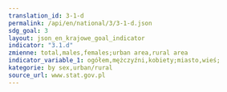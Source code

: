 ```yaml
---
translation_id: 3-1-d
permalink: /api/en/national/3/3-1-d.json
sdg_goal: 3
layout: json_en_krajowe_goal_indicator
indicator: "3.1.d"
zmienne: total,males,females;urban area,rural area
indicator_variable_1: ogółem,mężczyźni,kobiety;miasto,wieś;
kategorie: by sex,urban/rural
source_url: www.stat.gov.pl
---
```

